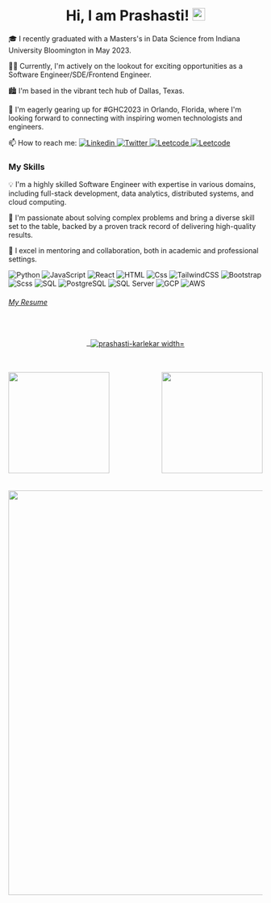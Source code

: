 <h1 align="center">
  Hi, I am Prashasti! <img src="https://media.giphy.com/media/hvRJCLFzcasrR4ia7z/giphy.gif" width="25px" height="25px">
</h1>


🎓 I recently graduated with a Masters's in Data Science from Indiana University Bloomington in May 2023.

👩‍💻 Currently, I'm actively on the lookout for exciting opportunities as a Software Engineer/SDE/Frontend Engineer.

🏙️ I'm based in the vibrant tech hub of Dallas, Texas.

🚀 I'm eagerly gearing up for #GHC2023 in Orlando, Florida, where I'm looking forward to connecting with inspiring women technologists and engineers.

📫 How to reach me: <a href="https://www.linkedin.com/in/prashasti-karlekar/">
  <img
    alt="Linkedin"
    src="https://img.shields.io/badge/linkedin-0077B5?logo=linkedin&logoColor=white&style=flat"
  />
<a href="https://twitter.com/daemon_catt"/>    <img
    alt="Twitter"
    src="https://img.shields.io/badge/Twitter-1DA1F2?logo=twitter&logoColor=white&style=flat"
  />
</a>
<a href="https://leetcode.com/prashasti_karlekar"/>    <img
    alt="Leetcode"
    src="https://img.shields.io/badge/LeetCode-000000?logo=LeetCode&logoColor=white&style=flat"
  />
</a>
<a href="https://www.instagram.com/cattssssssss/"/>    <img
    alt="Leetcode"
    src="https://img.shields.io/badge/Instagram-E4405F?style=flat&logo=instagram&logoColor=white"
  />
</a>
### My Skills
💡 I'm a highly skilled Software Engineer with expertise in various domains, including full-stack development, data analytics, distributed systems, and cloud computing.

🧩 I'm passionate about solving complex problems and bring a diverse skill set to the table, backed by a proven track record of delivering high-quality results.

🤝 I excel in mentoring and collaboration, both in academic and professional settings.

<p>
  <img alt="Python" src="https://img.shields.io/badge/Python-3776AB?style=for-the-badge&logo=python&logoColor=white&style=flat" />
  <img alt="JavaScript" src="https://img.shields.io/badge/JavaScript-F7DF1E?logo=javascript&logoColor=white&style=flat" />
  <img alt="React" src="https://img.shields.io/badge/React-61DAFB?logo=react&logoColor=white&style=flat" />
  <img alt="HTML" src="https://img.shields.io/badge/HTML-E34F26?logo=html5&logoColor=white&style=flat" />
  <img alt="Css" src="https://img.shields.io/badge/CSS-1572B6?logo=css3&logoColor=white&style=flat" />
   <img alt="TailwindCSS" src="https://img.shields.io/badge/Tailwind CSS-38B2AC?&logo=tailwind+css&logoColor=white&style=flat"/>
  <img alt="Bootstrap" src="https://img.shields.io/badge/Bootstrap-7952B3?&logo=bootstrap&logoColor=white&style=flat"/>
  <img alt="Scss" src="https://img.shields.io/badge/Scss-CC6699?logo=sass&logoColor=white&style=flat" />
    <img alt="SQL" src="https://img.shields.io/badge/SQL-%2300f?logo=sql&logoColor=white&style=flat" />
  <img alt="PostgreSQL" src="https://img.shields.io/badge/PostgreSQL-336791?logo=postgresql&logoColor=white&style=flat" />
  <img alt="SQL Server" src="https://img.shields.io/badge/SQL Server-CC2927?logo=microsoft+sql+server&logoColor=white&style=flat" />
  <img alt="GCP" src="https://img.shields.io/badge/GCP-%234285F4?style=flat&logo=googlecloud&logoColor=white" />
<img alt="AWS" src="https://img.shields.io/badge/AWS-%23232F3E?style=flat&logo=amazonaws&logoColor=white">
</p>
<h6>  <a href="https://github.com/prashastikarlekar/resume" /> My Resume</h6> 
<br>
<div align="center" >

   <p>&nbsp;
     <img align="center" src="https://github-readme-streak-stats.herokuapp.com/?user=prashastikarlekar&theme=react&date_format=M%20j%5B%2C%20Y%5D" alt="prashasti-karlekar width="500px"/>
   </p>

 </div>
<br>
<!-- Most Used Languages --><br>
<div style="display: flex; justify-content: space-between;">
<img src= "https://github-readme-stats.vercel.app/api/top-langs?username=prashastikarlekar&show_icons=true&locale=en&layout=compact" height="200px" />


<img src="https://github-readme-stats.vercel.app/api?username=prashastikarlekar&count_private=true&theme=radical&show_icons=true" height="200px" />

</div>
<br><br>
<img src="https://github-profile-trophy.vercel.app/?username=prashastikarlekar" width="800px">


